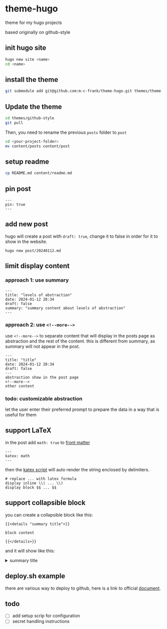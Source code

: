 # theme-hugo

theme for my hugo projects

based originally on github-style

## init hugo site

```bash
hugo new site <name>
cd <name>
```

## install the theme

```bash
git submodule add git@github.com:m-c-frank/theme-hugo.git themes/theme-hugo
```

## Update the theme

```bash
cd themes/github-style
git pull
```

Then, you need to rename the previous `posts` folder to `post`

```bash
cd <your-project-folder>
mv content/posts content/post
```

## setup readme

```bash
cp README.md content/readme.md
```

## pin post

```
---
pin: true
---
```

## add new post

hugo will create a post with `draft: true`, change it to false in order for it to show in the website.

```
hugo new post/20240112.md
```

## limit display content

### approach 1: use summary

```
---
title: "levels of abstraction"
date: 2024-01-12 20:34
draft: false
summary: "summary content about levels of abstraction"
---
```

### approach 2: use `<!--more-->`

use `<!--more-->` to separate content that will display in the posts page as abstraction and the rest of the content. this is different from summary, as summary will not appear in the post.
```
---
title: "title"
date: 2024-01-12 20:34
draft: false
---
abstraction show in the post page
<!--more-->
other content
```

### todo: customizable abstraction

let the user enter their preferred prompt to prepare the data in a way that is useful for them

## support LaTeX

in the post add `math: true` to [front matter](https://gohugo.io/content-management/front-matter/)

```
---
katex: math
---
```

then the [katex script](https://katex.org/docs/autorender.html) will auto render the string enclosed by delimiters.

```
# replace ... with latex formula
display inline \\( ... \\)
display block $$ ... $$
```

## support collapsible block

you can create a collapsible block like this:

```
{{<details "summary title">}}

block content

{{</details>}}
```

and it will show like this:

<details>
  <summary>summary title</summary>
  <p>block content</p>
</details>

## deploy.sh example

there are various way to deploy to github, here is a link to official [document](https://gohugo.io/hosting-and-deployment/hosting-on-github/).

## todo
- [ ] add setup scrip for configuration
- [ ] secret handling instructions
